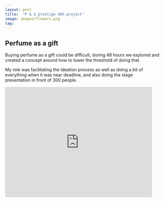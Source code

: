 ```yaml
---
layout: post
title:  "P & G prestige 48h project"
image: images/flowers.png
tag:
---
```

## Perfume as a gift

Buying perfume as a gift could be difficult, during 48 hours we explored and created a concept around how to lower the threshold of doing that. 

My role was facilitating the ideation process as well as doing a bit of everything when it was near deadline, and also doing the stage presentation in front of 300 people.


<iframe width="480" height="360" src="https://www.youtube.com/embed/HGWYvERDFqg?rel=0" frameborder="0" allowfullscreen></iframe>